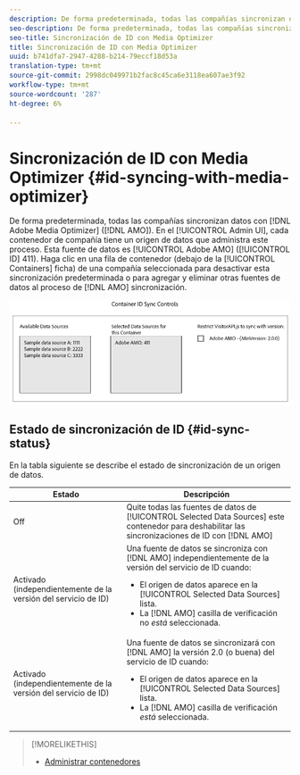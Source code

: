 ```yaml
---
description: De forma predeterminada, todas las compañías sincronizan datos con Adobe Media Optimizer (AMO). En la interfaz de usuario del administrador, cada contenedor de compañía tiene un origen de datos que administra este proceso. Esta fuente de datos es Adobe AMO (ID 411). Haga clic en una fila de contenedor (en la ficha Contenedores) de una compañía seleccionada para desactivar esta sincronización predeterminada o para agregar y quitar otras fuentes de datos al proceso de sincronización de AMO.
seo-description: De forma predeterminada, todas las compañías sincronizan datos con Adobe Media Optimizer (AMO). En la interfaz de usuario del administrador, cada contenedor de compañía tiene un origen de datos que administra este proceso. Esta fuente de datos es Adobe AMO (ID 411). Haga clic en una fila de contenedor (en la ficha Contenedores) de una compañía seleccionada para desactivar esta sincronización predeterminada o para agregar y quitar otras fuentes de datos al proceso de sincronización de AMO.
seo-title: Sincronización de ID con Media Optimizer
title: Sincronización de ID con Media Optimizer
uuid: b741dfa7-2947-4288-b214-79eccf18d53a
translation-type: tm+mt
source-git-commit: 2998dc049971b2fac8c45ca6e3118ea607ae3f92
workflow-type: tm+mt
source-wordcount: '287'
ht-degree: 6%

---
```



# Sincronización de ID con Media Optimizer {#id-syncing-with-media-optimizer}

De forma predeterminada, todas las compañías sincronizan datos con [!DNL Adobe Media Optimizer] ([!DNL AMO]). En el [!UICONTROL Admin UI], cada contenedor de compañía tiene un origen de datos que administra este proceso. Esta fuente de datos es [!UICONTROL Adobe AMO] ([!UICONTROL ID] 411). Haga clic en una fila de contenedor (debajo de la [!UICONTROL Containers] ficha) de una compañía seleccionada para desactivar esta sincronización predeterminada o para agregar y eliminar otras fuentes de datos al proceso de [!DNL AMO] sincronización.

![](assets/id-sync.png)

## Estado de sincronización de ID {#id-sync-status}

En la tabla siguiente se describe el estado de sincronización de un origen de datos.

| Estado | Descripción |
|------ | -------- |
| Off | Quite todas las fuentes de datos de [!UICONTROL Selected Data Sources] este contenedor para deshabilitar las sincronizaciones de ID con [!DNL AMO] |
| Activado (independientemente de la versión del servicio de ID) | Una fuente de datos se sincroniza con [!DNL AMO] independientemente de la versión del servicio de ID cuando: <ul><li>El origen de datos aparece en la [!UICONTROL Selected Data Sources] lista.</li><li>La [!DNL AMO] casilla de verificación no *está* seleccionada.</li></ul> |
| Activado (independientemente de la versión del servicio de ID) | Una fuente de datos se sincronizará con [!DNL AMO] la versión 2.0 (o buena) del servicio de ID cuando: <ul><li>El origen de datos aparece en la [!UICONTROL Selected Data Sources] lista.</li><li>La [!DNL AMO] casilla de verificación *está* seleccionada.</li></ul> |

>[!MORELIKETHIS]
>
>* [Administrar contenedores](../companies/admin-manage-containers.md#task_61DB5CEECC5049DD8D059C642AC3F967)


